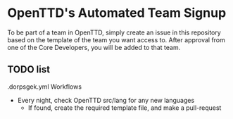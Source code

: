 # OpenTTD's Automated Team Signup

To be part of a team in OpenTTD, simply create an issue in this repository based on the template of the team you want access to.
After approval from one of the Core Developers, you will be added to that team.

## TODO list

.dorpsgek.yml
Workflows

- Every night, check OpenTTD src/lang for any new languages
  - If found, create the required template file, and make a pull-request
